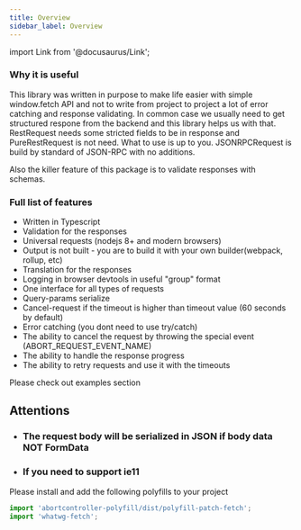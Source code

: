 ```yaml
---
title: Overview
sidebar_label: Overview
---
```


import Link from '@docusaurus/Link';

### Why it is useful
This library was written in purpose to make life easier with simple window.fetch API and not to write from project to project
a lot of error catching and response validating. In common case we usually need to get structured respone from the backend 
and this library helps us with that. RestRequest needs some stricted fields to be in response and PureRestRequest is not need.
What to use is up to you. JSONRPCRequest is build by standard of JSON-RPC with no additions.

Also the killer feature of this package is to validate responses with schemas.


### Full list of features
- Written in Typescript
- Validation for the responses
- Universal requests (nodejs 8+ and modern browsers)
- Output is not built - you are to build it with your own builder(webpack, rollup, etc)
- Translation for the responses
- Logging in browser devtools in useful "group" format
- One interface for all types of requests
- Query-params serialize
- Cancel-request if the timeout is higher than timeout value (60 seconds by default) 
- Error catching (you dont need to use try/catch)
- The ability to cancel the request by throwing the special event (ABORT_REQUEST_EVENT_NAME)
- The ability to handle the response progress
- The ability to retry requests and use it with the timeouts

Please check out <Link to="docs/examples/cancel-requests">examples section</Link>

## Attentions

- ### The request body will be serialized in JSON if body data NOT FormData

- ### If you need to support ie11 

Please install and add the following polyfills to your project

```javascript
import 'abortcontroller-polyfill/dist/polyfill-patch-fetch';
import 'whatwg-fetch';
```